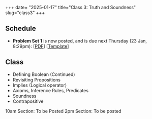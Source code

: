 +++
date= "2025-01-17"
title="Class 3: Truth and Soundness"
slug="class3"
+++

## Schedule

- **Problem Set 1** is now posted, and is due next Thursday (23 Jan, 8:29pm): [[PDF](/docs/ps1.pdf)] [[Template](https://www.overleaf.com/read/vfmzgfghbsbh#023fd0)]

## Class

- Defining Boolean (Continued)
- Revisiting Propositions
- Implies (Logical operator)
- Axioms, Inference Rules, Predicates
- Soundness
- Contrapositive

10am Section: To be Posted <!-- [[Slides (PDF)](https://www.dropbox.com/scl/fi/djikyiidqqwjt7y2vk6c3/cs2120-class02-dave.pdf?rlkey=s4o3s247s3kjqx2chnvbxndwj&dl=0)] [[Video](https://uva.hosted.panopto.com/Panopto/Pages/Viewer.aspx?id=90035ca8-0257-44ef-b43c-b26600f79580)]  -->
2pm Section: To be posted <!-- [[Slides (PDF)](https://virginia.box.com/s/vt3mi63m5hbdbrskprtmxeasmwdur3ku)] [[Video](https://uva.hosted.panopto.com/Panopto/Pages/Viewer.aspx?id=b759e93e-8548-4eb2-9f17-b2660139e86b)]-->



